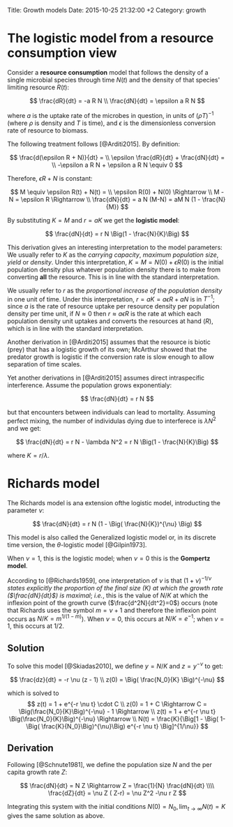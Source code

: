Title: Growth models
Date: 2015-10-25 21:32:00 +2
Category: growth

# The logistic model from a resource consumption view

Consider a **resource consumption** model that follows 
the density of a single microbial species through time $N(t)$ 
and the density of that species' limiting resource $R(t)$:

$$
\frac{dR}{dt} = -a R N \\
\frac{dN}{dt} = \epsilon a R N
$$

where $a$ is the uptake rate of the microbes in question, in units of $(\rho T)^{-1}$ 
(where $\rho$ is density and $T$ is time),
and $\epsilon$ is the dimensionless conversion rate of resource to biomass.

The following treatment follows [@Arditi2015]. 
By definition:

$$
\frac{d(\epsilon R + N)}{dt} = \\
\epsilon \frac{dR}{dt} + \frac{dN}{dt} = \\
-\epsilon a R N + \epsilon a R N \equiv 0
$$

Therefore, $\epsilon R + N$ is constant:

$$
M \equiv \epsilon R(t) + N(t) = \\
 \epsilon R(0) + N(0) \Rightarrow \\
M - N = \epsilon R \Rightarrow \\
\frac{dN}{dt} = a N (M-N) = aM N (1 - \frac{N}{M})
$$

By substituting $K=M$ and $r=aK$ we get the **logistic model**:

$$
\frac{dN}{dt} = r N \Big(1 - \frac{N}{K}\Big)
$$

This derivation gives an interesting interpretation to the model parameters:
We usually refer to $K$ as the _carrying capacity_, _maximum population size_, _yield_ or _density_.
Under this interpretation, $K=M=N(0) + \epsilon R(0)$ is the initial population density plus whatever population density there is to make from converting **all** the resource.
This is in line with the standard interpretation.

We usually refer to $r$ as the _proportional increase of the population density_ in one unit of time.
Under this interpretation, $r=aK=a \epsilon R + a N$ is in $T^{-1}$;
since $a$ is the rate of resource uptake per resource density per population density per time unit, 
if $N \approx 0$ then $r \approx a \epsilon R$ is 
the rate at which each population density unit uptakes and converts the resources at hand ($R$),
which is in line with the standard interpretation.

Another derivation in [@Arditi2015] assumes that the resource is biotic (prey) that has a logistic growth of its own; McArthur showed that the predator growth is logistic if the conversion rate is slow enough to allow separation of time scales.

Yet another derivations in [@Arditi2015] assumes direct intraspecific interference.
Assume the population grows exponentialy:

$$
\frac{dN}{dt} = r N
$$

but that encounters between individuals can lead to mortality. Assuming perfect mixing, the number of individulas dying due to interferece is $\lambda N^2$ and we get:

$$
\frac{dN}{dt} = r N - \lambda N^2 = r N \Big(1 - \frac{N}{K}\Big)
$$

where $K=r/\lambda$.

# Richards model

The Richards model is ana extension ofthe logistic model, introducting the parameter $\nu$:

$$
\frac{dN}{dt} = r N (1 - \Big( \frac{N}{K})^{\nu} \Big)
$$

This model is also called the Generalized logistic model or, in its discrete time version, the $\theta$-logistic model [@Gilpin1973].

When $\nu=1$, this is the logistic model; when $\nu=0$ this is the **Gompertz model**.

According to [@Richards1959], one interpretation of $\nu$ is that $(1+\nu)^{-1/\nu}$ *states explicitly the proportion of the final size ($K$) at which the growth rate ($\frac{dN}{dt}$) is maximal*; 
*i.e.*, this is the value of $N/K$ at which the inflexion point of the growth curve ($\frac{d^2N}{dt^2}=0$) occurs
(note that Richards uses the symbol $m=\nu+1$ and therefore the inflexion point occurs as $N/K=m^{1/(1-m)}$).
When $\nu=0$, this occurs at $N/K=e^{-1}$; when $\nu=1$, this occurs at 1/2.

## Solution

To solve this model [@Skiadas2010], we define $y=N/K$ and $z=y^{-\nu}$ to get:

$$
\frac{dz}{dt} = -r \nu (z - 1) \\
z(0) = \Big( \frac{N_0}{K} \Big)^{-\nu}
$$

which is solved to 
$$
z(t) = 1 + e^{-r \nu t} \cdot C \\
z(0) = 1 + C \Rightarrow
C = \Big(\frac{N_0}{K}\Big)^{-\nu} - 1 \Rightarrow \\
z(t) = 1 + e^{-r \nu t} \Big(\frac{N_0}{K}\Big)^{-\nu} \Rightarrow \\
N(t) = \frac{K}{\Big[1 - \Big( 1- \Big( \frac{K}{N_0}\Big)^{\nu}\Big) e^{-r \nu t} \Big]^{1/\nu}}
$$

## Derivation

Following [@Schnute1981], we define the population size $N$ and the per capita growth rate $Z$:

$$
\frac{dN}{dt} = N Z \Rightarrow Z = \frac{1}{N} \frac{dN}{dt} \\\\
\frac{dZ}{dt} = \nu Z ( Z-r) = \nu Z^2 -\nu r Z
$$

Integrating this system with the initial conditions $N(0)=N_0, \lim_{t \to \infty}{N(t)} = K$ gives the same solution as above.